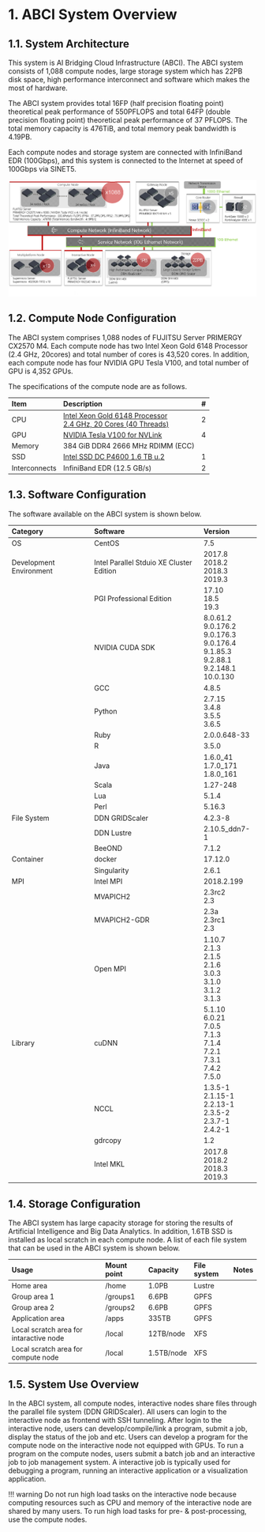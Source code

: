 # 1. ABCI System Overview

## 1.1. System Architecture

This system is AI Bridging Cloud Infrastructure (ABCI).
The ABCI system consists of 1,088 compute nodes, large storage system which has 22PB disk space, high performance interconnect and software which makes the most of hardware.

The ABCI system provides total 16FP (half precision floating point) theoretical peak performance of 550PFLOPS and total 64FP (double precision floating point) theoretical peak performance of 37 PFLOPS. 
The total memory capacity is 476TiB, and total memory peak bandwidth is 4.19PB.

Each compute nodes and storage system are connected with InfiniBand EDR (100Gbps), and this system is connected to the Internet at speed of 100Gbps via SINET5.

![Screenshot](img/abci_system_en.png)

## 1.2. Compute Node Configuration

The ABCI system comprises 1,088 nodes of FUJITSU Server PRIMERGY CX2570 M4.
Each compute node has two Intel Xeon Gold 6148 Processor (2.4 GHz, 20cores) and total number of cores is 43,520 cores.
In addition, each compute node has four NVIDIA GPU Tesla V100, and total number of GPU is 4,352 GPUs.

The specifications of the compute node are as follows.

| Item | Description | # |
|:--|:--|:--|
| CPU | [Intel Xeon Gold 6148 Processor<br>2.4 GHz, 20 Cores (40 Threads)](https://ark.intel.com/products/120489/Intel-Xeon-Gold-6148-Processor-27-5M-Cache-2-40-GHz-) | 2 |
| GPU | [NVIDIA Tesla V100 for NVLink](https://www.nvidia.com/en-us/data-center/tesla-v100/) | 4 |
| Memory | 384 GiB DDR4 2666 MHz RDIMM (ECC) |
| SSD | [Intel SSD DC P4600 1.6 TB u.2](https://ark.intel.com/products/97005/Intel-SSD-DC-P4600-Series-1-6TB-2-5in-PCIe-3-1-x4-3D1-TLC-) | 1 |
| Interconnects | InfiniBand EDR (12.5 GB/s) | 2 |

## 1.3. Software Configuration

The software available on the ABCI system is shown below.

| Category | Software | Version |
|:--|:--|:--|
| OS | CentOS | 7.5 |
| Development Environment | Intel Parallel Stduio XE Cluster Edition | 2017.8<br>2018.2<br>2018.3<br>2019.3 |
| | PGI Professional Edition | 17.10<br>18.5<br>19.3 |
| | NVIDIA CUDA SDK | 8.0.61.2<br>9.0.176.2<br>9.0.176.3<br>9.0.176.4<br>9.1.85.3<br>9.2.88.1<br>9.2.148.1<br>10.0.130 |
| | GCC | 4.8.5 |
| | Python | 2.7.15<br>3.4.8<br>3.5.5<br>3.6.5 |
| | Ruby | 2.0.0.648-33 |
| | R | 3.5.0 |
| | Java | 1.6.0_41<br>1.7.0_171<br>1.8.0_161 |
| | Scala | 1.27-248 |
| | Lua | 5.1.4 |
| | Perl | 5.16.3 |
| File System | DDN GRIDScaler | 4.2.3-8 |
| |  DDN Lustre | 2.10.5_ddn7-1 |
| | BeeOND | 7.1.2 |
| Container | docker | 17.12.0 |
| | Singularity | 2.6.1 |
| MPI | Intel MPI | 2018.2.199 |
| | MVAPICH2 | 2.3rc2<br>2.3 |
| | MVAPICH2-GDR | 2.3a<br>2.3rc1<br>2.3 |
| | Open MPI | 1.10.7<br>2.1.3<br>2.1.5<br>2.1.6<br>3.0.3<br>3.1.0<br>3.1.2<br>3.1.3 |
| Library | cuDNN | 5.1.10<br>6.0.21<br>7.0.5<br>7.1.3<br>7.1.4<br>7.2.1<br>7.3.1<br>7.4.2<br>7.5.0 |
| | NCCL | 1.3.5-1<br>2.1.15-1<br>2.2.13-1<br>2.3.5-2<br>2.3.7-1<br>2.4.2-1 |
| | gdrcopy | 1.2 |
| | Intel MKL | 2017.8<br>2018.2<br>2018.3<br>2019.3 |

## 1.4. Storage Configuration

The ABCI system has large capacity storage for storing the results of Artificial Intelligence and Big Data Analytics.
In addition, 1.6TB SSD is installed as local scratch in each compute node.
A list of each file system that can be used in the ABCI system is shown below.

| Usage | Mount point | Capacity | File system | Notes |
|:--|:--|:--|:--|:--|
| Home area | /home | 1.0PB | Lustre | |
| Group area 1 | /groups1 | 6.6PB | GPFS | | 
| Group area 2 | /groups2 | 6.6PB |  GPFS | |
| Application area | /apps | 335TB | GPFS | |
| Local scratch area for intaractive node | /local | 12TB/node | XFS | |
| Local scratch area for compute node | /local | 1.5TB/node | XFS | |

## 1.5. System Use Overview

In the ABCI system, all compute nodes, interactive nodes share files through the parallel file system (DDN GRIDScaler).
All users can login to the interactive node as frontend with SSH tunneling.
After login to the interactive node, users can develop/compile/link a program, submit a job, display the status of the job and etc.
Users can develop a program for the compute node on the interactive node not equipped with GPUs.
To run a program on the compute nodes, users submit a batch job and an interactive job to job management system.
A interactive job is typically used for debugging a program, running an interactive application or a visualization application.

!!! warning
    Do not run high load tasks on the interactive node because computing resources such as CPU and memory of the interactive node are shared by many users. To run high load tasks for pre- & post-processing, use the compute nodes.
